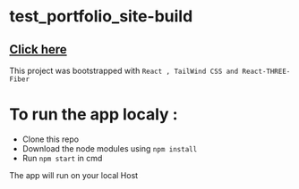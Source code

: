 # test_portfolio_site-build
 ## [Click here](https://porifolio-site-0bf712.netlify.app/)

This project was bootstrapped with `React , TailWind CSS and React-THREE-Fiber`


# To run the app localy :
   - Clone this repo
   - Download the node modules using `npm install`
   - Run `npm start` in cmd

The app will run on your local Host
